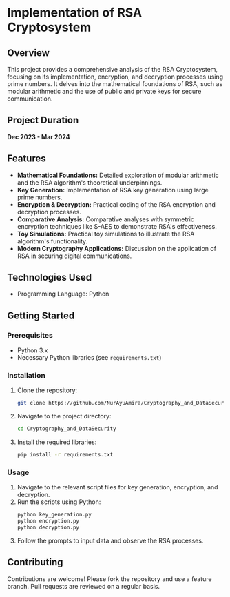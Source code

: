 # Implementation of RSA Cryptosystem

## Overview

This project provides a comprehensive analysis of the RSA Cryptosystem, focusing on its implementation, encryption, and decryption processes using prime numbers. It delves into the mathematical foundations of RSA, such as modular arithmetic and the use of public and private keys for secure communication.

## Project Duration

**Dec 2023 - Mar 2024**

## Features

- **Mathematical Foundations:** Detailed exploration of modular arithmetic and the RSA algorithm's theoretical underpinnings.
- **Key Generation:** Implementation of RSA key generation using large prime numbers.
- **Encryption & Decryption:** Practical coding of the RSA encryption and decryption processes.
- **Comparative Analysis:** Comparative analyses with symmetric encryption techniques like S-AES to demonstrate RSA's effectiveness.
- **Toy Simulations:** Practical toy simulations to illustrate the RSA algorithm's functionality.
- **Modern Cryptography Applications:** Discussion on the application of RSA in securing digital communications.

## Technologies Used

- Programming Language: Python

## Getting Started

### Prerequisites

- Python 3.x
- Necessary Python libraries (see `requirements.txt`)

### Installation

1. Clone the repository:
    ```bash
    git clone https://github.com/NurAyuAmira/Cryptography_and_DataSecurity.git
    ```
2. Navigate to the project directory:
    ```bash
    cd Cryptography_and_DataSecurity
    ```
3. Install the required libraries:
    ```bash
    pip install -r requirements.txt
    ```

### Usage

1. Navigate to the relevant script files for key generation, encryption, and decryption.
2. Run the scripts using Python:
    ```bash
    python key_generation.py
    python encryption.py
    python decryption.py
    ```
3. Follow the prompts to input data and observe the RSA processes.

## Contributing

Contributions are welcome! Please fork the repository and use a feature branch. Pull requests are reviewed on a regular basis.
